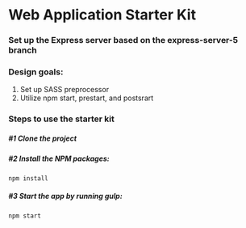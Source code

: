 # Web Application Starter Kit

### Set up the Express server based on the express-server-5 branch 

### Design goals:
1. Set up SASS preprocessor
2. Utilize npm start, prestart, and postsrart

### Steps to use the starter kit

##### #1 Clone the project

##### #2 Install the NPM packages:
```
npm install
```

##### #3 Start the app by running gulp:
```
npm start
```
